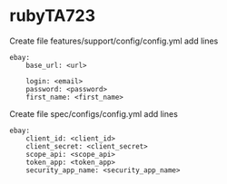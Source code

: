 # rubyTA723


Create file features/support/config/config.yml add lines

    ebay:
        base_url: <url>

        login: <email>
        password: <password>
        first_name: <first_name>


Create file spec/configs/config.yml add lines

    ebay:      
        client_id: <client_id>
        client_secret: <client_secret>
        scope_api: <scope_api>
        token_app: <token_app>
        security_app_name: <security_app_name>
      
